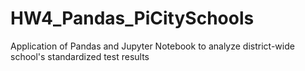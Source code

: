 # HW4_Pandas_PiCitySchools
Application of Pandas and Jupyter Notebook to analyze district-wide school's standardized test results
